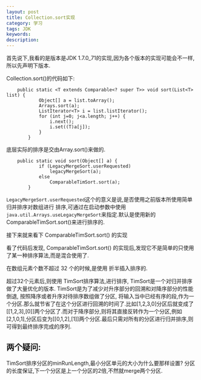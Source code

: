 ```yaml
---
layout: post
title: Collection.sort实现
category: 学习
tags: JDK
keywords:
description:
---
```


首先说下,我看的是版本是JDK 1.7.0_71的实现,因为各个版本的实现可能会不一样,所以先声明下版本.

Collection.sort()的代码如下:

        public static <T extends Comparable<? super T>> void sort(List<T> list) {
                Object[] a = list.toArray();
                Arrays.sort(a);
                ListIterator<T> i = list.listIterator();
                for (int j=0; j<a.length; j++) {
                    i.next();
                    i.set((T)a[j]);
                }
            }

底层实际的排序是交由Array.sort()来做的.

        public static void sort(Object[] a) {
                if (LegacyMergeSort.userRequested)
                    legacyMergeSort(a);
                else
                    ComparableTimSort.sort(a);
            }

`LegacyMergeSort.userRequested`这个的意义是说,是否使用之前版本所使用简单归并排序对数组进行
排序,可通过在启动参数中使用`java.util.Arrays.useLegacyMergeSort`来指定.默认是使用新的ComparableTimSort.sort()来进行排序的.

接下来就来看下 ComparableTimSort.sort() 的实现

看了代码后发现, ComparableTimSort.sort() 的实现后,发现它不是简单的只使用了某一种排序算法,而是混合使用了.

在数组元素个数不超过 32 个的时候,是使用 折半插入排序的.

超过32个元素后,则使用 TimSort排序算法,进行排序, TimSort是一个对归并排序做了大量优化的版本.
TimSort是为了减少对升序部分的回溯和对降序部分的性能倒退, 按照降序或者升序对待排序数组做了分区,
将输入当中已经有序的段,作为一个分区.那么就节省了在这个分区进行回溯的时间了.比如[1,2,3,0]分区后就变成了[[1,2,3],[0]]两个分区了.而对于降序部分,则将其直接反转作为一个分区,例如[2,1,0,1],分区后变为[[0,1,2],[1]]两个分区.最后只需对所有的分区进行归并排序,则可得到最终排序完成的序列.

## 两个疑问:
TimSort排序分区的minRunLength,最小分区单元的大小为什么要那样设置?
分区的长度保证,下一个分区是上一个分区的2倍,不然就merge两个分区.
